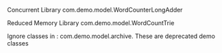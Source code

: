 Concurrent Library
com.demo.model.WordCounterLongAdder

Reduced Memory Library
com.demo.model.WordCountTrie

Ignore classes in : com.demo.model.archive. 
These are deprecated demo classes

